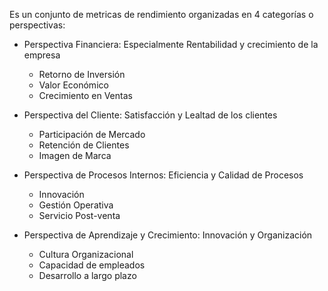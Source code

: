 Es un conjunto de metricas de rendimiento organizadas en 4 categorías o perspectivas:
* Perspectiva Financiera: Especialmente Rentabilidad y crecimiento de la empresa
	* Retorno de Inversión
	* Valor Económico
	* Crecimiento en Ventas

* Perspectiva del Cliente: Satisfacción y Lealtad de los clientes
	* Participación de Mercado
	* Retención de Clientes
	* Imagen de Marca

* Perspectiva de Procesos Internos: Eficiencia y Calidad de Procesos
	* Innovación
	* Gestión Operativa
	* Servicio Post-venta
	
* Perspectiva de Aprendizaje y Crecimiento: Innovación y Organización 
	* Cultura Organizacional
	* Capacidad de empleados
	* Desarrollo a largo plazo

